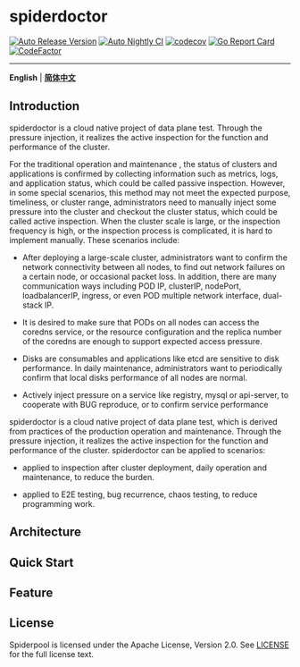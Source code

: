 # spiderdoctor
[![Auto Release Version](https://github.com/spidernet-io/spiderdoctor/actions/workflows/auto-release.yaml/badge.svg)](https://github.com/spidernet-io/spiderdoctor/actions/workflows/auto-release.yaml)
[![Auto Nightly CI](https://github.com/spidernet-io/spiderdoctor/actions/workflows/auto-nightly-ci.yaml/badge.svg)](https://github.com/spidernet-io/spiderdoctor/actions/workflows/auto-nightly-ci.yaml)
[![codecov](https://codecov.io/gh/spidernet-io/spiderdoctor/branch/main/graph/badge.svg?token=rLmsuiBLM2)](https://codecov.io/gh/spidernet-io/spiderdoctor)
[![Go Report Card](https://goreportcard.com/badge/github.com/spidernet-io/spiderdoctor)](https://goreportcard.com/report/github.com/spidernet-io/spiderdoctor)
[![CodeFactor](https://www.codefactor.io/repository/github/spidernet-io/spiderdoctor/badge)](https://www.codefactor.io/repository/github/spidernet-io/spiderdoctor)

***

**English** | [**简体中文**](./README-zh_CN.md)

## Introduction

spiderdoctor is a cloud native project of data plane test. Through the pressure injection, it realizes the active inspection for the function and performance of the cluster.

For the traditional operation and maintenance , the status of clusters and applications is confirmed by collecting information such as metrics, logs, and application status, 
which could be called passive inspection. However, in some special scenarios, this method may not meet the expected purpose, timeliness, or cluster range, 
administrators need to manually inject some pressure into the cluster and checkout the cluster status, which could be called active inspection. 
When the cluster scale is large, or the inspection frequency is high, or the inspection process is complicated, it is hard to implement  manually. These scenarios include:

* After deploying a large-scale cluster, administrators want to confirm the network connectivity between all nodes, to find out network failures on a certain 
    node, or occasional packet loss. In addition, there are many communication ways including POD IP, clusterIP, nodePort, loadbalancerIP, ingress, or even POD multiple network interface, dual-stack IP.

* It is desired to make sure that PODs on all nodes can access the coredns service, or the resource configuration and the replica number of the coredns are enough to support expected access pressure.

* Disks are consumables and applications like etcd are sensitive to disk performance. In daily maintenance, administrators want to periodically confirm that local disks performance of all nodes are normal.

* Actively inject pressure on a service like registry, mysql or api-server, to cooperate with BUG reproduce, or to confirm service performance

spiderdoctor is a cloud native project of data plane test, which is derived from practices of the production operation and maintenance. Through the pressure injection, it realizes the active inspection for the function and performance of the cluster. spiderdoctor can be applied to scenarios:

* applied to inspection after cluster deployment, daily operation and maintenance, to reduce the burden. 

* applied to E2E testing, bug recurrence, chaos testing, to reduce programming work.

## Architecture

## Quick Start

## Feature

## License

Spiderpool is licensed under the Apache License, Version 2.0. See [LICENSE](./LICENSE) for the full license text.

